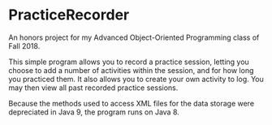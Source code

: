 # PracticeRecorder
An honors project for my Advanced Object-Oriented Programming class of Fall 2018.

This simple program allows you to record a practice session, letting you choose to add a number of 
activities within the session, and for how long you practiced them. It also allows you to create your own activity to log.
You may then view all past recorded practice sessions.

Because the methods used to access XML files for the data storage were depreciated in Java 9, the program runs on Java 8.
